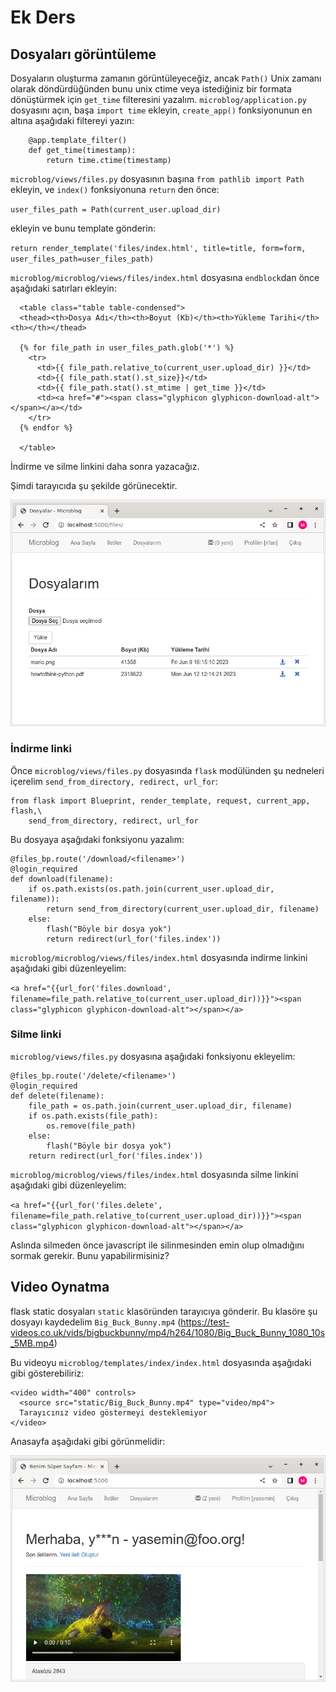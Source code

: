 # Ek Ders

## Dosyaları görüntüleme

Dosyaların oluşturma zamanın görüntüleyeceğiz, ancak `Path()` Unix zamanı olarak döndürdüğünden bunu unix ctime veya istediğiniz bir formata dönüştürmek
için `get_time` filteresini yazalım. `microblog/application.py` dosyasını açın, başa `import time` ekleyin, `create_app()` fonksiyonunun en altına aşağıdaki filtereyi yazın:

```
    @app.template_filter()
    def get_time(timestamp):
        return time.ctime(timestamp)
```

`microblog/views/files.py` dosyasının başına `from pathlib import Path` ekleyin, ve `index()` fonksiyonuna `return` den önce:

`user_files_path = Path(current_user.upload_dir)`

ekleyin ve bunu template gönderin:

`return render_template('files/index.html', title=title, form=form, user_files_path=user_files_path)`

`microblog/microblog/views/files/index.html` dosyasına `endblock`dan önce aşağıdaki satırları ekleyin:

```
  <table class="table table-condensed">
  <thead><th>Dosya Adı</th><th>Boyut (Kb)</th><th>Yükleme Tarihi</th><th></th></thead>

  {% for file_path in user_files_path.glob('*') %}
    <tr>
      <td>{{ file_path.relative_to(current_user.upload_dir) }}</td>
      <td>{{ file_path.stat().st_size}}</td>
      <td>{{ file_path.stat().st_mtime | get_time }}</td>
      <td><a href="#"><span class="glyphicon glyphicon-download-alt"></span></a></td>
    </tr>
  {% endfor %}

  </table>
```

İndirme ve silme linkini daha sonra yazacağız.

Şimdi tarayıcıda şu şekilde görünecektir. 

![Dosya Listeleme](img/dosya_listesi.png)

### İndirme linki
Önce `microblog/views/files.py` dosyasında `flask` modülünden şu nedneleri içerelim `send_from_directory, redirect, url_for`:

```
from flask import Blueprint, render_template, request, current_app, flash,\
    send_from_directory, redirect, url_for
```

Bu dosyaya aşağıdaki fonksiyonu yazalım:

```
@files_bp.route('/download/<filename>')
@login_required
def download(filename):
    if os.path.exists(os.path.join(current_user.upload_dir, filename)):
        return send_from_directory(current_user.upload_dir, filename)
    else:
        flash("Böyle bir dosya yok")
        return redirect(url_for('files.index'))
```
`microblog/microblog/views/files/index.html` dosyasında indirme linkini aşağıdaki gibi düzenleyelim:

`<a href="{{url_for('files.download', filename=file_path.relative_to(current_user.upload_dir))}}"><span class="glyphicon glyphicon-download-alt"></span></a>`

### Silme linki

`microblog/views/files.py` dosyasına aşağıdaki fonksiyonu ekleyelim:

```
@files_bp.route('/delete/<filename>')
@login_required
def delete(filename):
    file_path = os.path.join(current_user.upload_dir, filename)
    if os.path.exists(file_path):
        os.remove(file_path)
    else:
        flash("Böyle bir dosya yok")
    return redirect(url_for('files.index'))
```

`microblog/microblog/views/files/index.html` dosyasında silme linkini aşağıdaki gibi düzenleyelim:

`<a href="{{url_for('files.delete', filename=file_path.relative_to(current_user.upload_dir))}}"><span class="glyphicon glyphicon-download-alt"></span></a>`

Aslında silmeden önce javascript ile silinmesinden emin olup olmadığını sormak gerekir. Bunu yapabilirmisiniz?

## Video Oynatma

flask static dosyaları `static` klasöründen tarayıcıya gönderir. Bu klasöre şu dosyayı kaydedelim `Big_Buck_Bunny.mp4` (https://test-videos.co.uk/vids/bigbuckbunny/mp4/h264/1080/Big_Buck_Bunny_1080_10s_5MB.mp4)

Bu videoyu `microblog/templates/index/index.html` dosyasında aşağıdaki gibi gösterebiliriz:

```
<video width="400" controls>
  <source src="static/Big_Buck_Bunny.mp4" type="video/mp4">
  Tarayıcınız video göstermeyi desteklemiyor
</video>
```

Anasayfa aşağıdaki gibi görünmelidir:

![Video Gösterme](img/video_gosterme.png)
